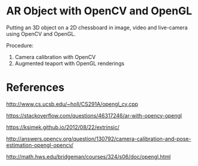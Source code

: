 # AR Object with OpenCV and OpenGL
Putting an 3D object on a 2D chessboard in image, video and live-camera using OpenCV and OpenGL. 

Procedure: 
1. Camera calibration with OpenCV
2. Augmented teaport with OpenGL renderings


# References

http://www.cs.ucsb.edu/~holl/CS291A/opengl_cv.cpp

https://stackoverflow.com/questions/46317246/ar-with-opencv-opengl

https://ksimek.github.io/2012/08/22/extrinsic/

http://answers.opencv.org/question/130792/camera-calibration-and-pose-estimation-opengl-opencv/

http://math.hws.edu/bridgeman/courses/324/s06/doc/opengl.html
